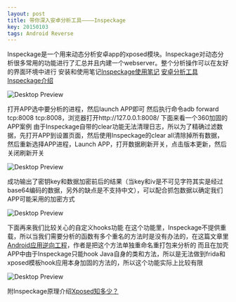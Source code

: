```yaml
---
layout: post
title: 带你深入安卓分析工具————Inspeckage
key: 20150103
tags: Android Reverse
---
```

Inspeckage是一个用来动态分析安卓app的xposed模块。Inspeckage对动态分析很多常用的功能进行了汇总并且内建一个webserver。整个分析操作可以在友好的界面环境中进行
安装和使用笔记[Inspeckage使用笔记](https://blog.csdn.net/tom__chen/article/details/78216732)
[安卓分析工具Inspeckage介绍](http://xdxd.love/2016/08/09/安卓分析辅助工具Inspeckage介绍/)

![Desktop Preview](https://raw.githubusercontent.com/la0s/la0s.github.io/master/screenshots/20180717.1.png)

打开APP选中要分析的进程，然后launch APP即可
然后执行命令adb forward tcp:8008 tcp:8008，浏览器打开http://127.0.0.1:8008/
下面来看一个360加固的APP案例
由于Inspeckage自带的clear功能无法清理日志，所以为了精确过滤数据，先打开APP到设置页面，然后使用Inspeckage的clear all清除掉所有数据，然后重新选择APP进程，Launch APP，打开数据刷新开关，点击版本更新，然后关闭刷新开关

![Desktop Preview](https://raw.githubusercontent.com/la0s/la0s.github.io/master/screenshots/20180717.2.png)

成功输出了密钥key和数据加密前后的结果（当key和iv是不可见字符其实是经过base64编码的数据，另外的缺点是不支持中文），可以配合抓包数据以确定我们APP可能采用的加密方式

![Desktop Preview](https://raw.githubusercontent.com/la0s/la0s.github.io/master/screenshots/20180717.3.png)

下面再来我们比较关心的自定义hooks功能
在这个功能里，Inspeckage不提供重载，所以当我们需要分析的函数有多个重名的方法时是没有办法的，在这篇文章里[Android应用逆向工程](https://www.anquanke.com/post/id/86884)，作者是把这个方法单独重命名重打包来分析的
而且在加壳APP中由于Inspeckage只能hook Java自身的类和方法，所以是无法做到frida和xposed模板hook应用本身加固的方法的，所以这个功能实际上比较有限

![Desktop Preview](https://raw.githubusercontent.com/la0s/la0s.github.io/master/screenshots/20180717.4.png)

附Inspeckage原理介绍[Xposed知多少？](http://www.freebuf.com/column/147856.html)
